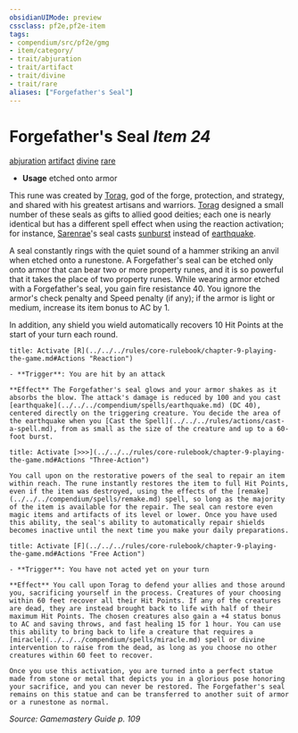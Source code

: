 ```yaml
---
obsidianUIMode: preview
cssclass: pf2e,pf2e-item
tags:
- compendium/src/pf2e/gmg
- item/category/
- trait/abjuration
- trait/artifact
- trait/divine
- trait/rare
aliases: ["Forgefather's Seal"]
---
```

# Forgefather's Seal *Item 24*  
[abjuration](../../../rules/traits/abjuration.md)  [artifact](../../../rules/traits/artifact-gmg.md)  [divine](../../../rules/traits/divine.md)  [rare](../../../rules/traits/rare.md)  

- **Usage** etched onto armor

This rune was created by [Torag](../../setting/deities/torag.md), god of the forge, protection, and strategy, and shared with his greatest artisans and warriors. [Torag](../../setting/deities/torag.md) designed a small number of these seals as gifts to allied good deities; each one is nearly identical but has a different spell effect when using the reaction activation; for instance, [Sarenrae](../../setting/deities/sarenrae.md)'s seal casts [sunburst](../../spells/sunburst.md) instead of [earthquake](../../spells/earthquake.md).

A seal constantly rings with the quiet sound of a hammer striking an anvil when etched onto a runestone. A Forgefather's seal can be etched only onto armor that can bear two or more property runes, and it is so powerful that it takes the place of two property runes. While wearing armor etched with a Forgefather's seal, you gain fire resistance 40. You ignore the armor's check penalty and Speed penalty (if any); if the armor is light or medium, increase its item bonus to AC by 1.

In addition, any shield you wield automatically recovers 10 Hit Points at the start of your turn each round.

```ad-embed-ability
title: Activate [R](../../../rules/core-rulebook/chapter-9-playing-the-game.md#Actions "Reaction")

- **Trigger**: You are hit by an attack

**Effect** The Forgefather's seal glows and your armor shakes as it absorbs the blow. The attack's damage is reduced by 100 and you cast [earthquake](../../../compendium/spells/earthquake.md) (DC 40), centered directly on the triggering creature. You decide the area of the earthquake when you [Cast the Spell](../../../rules/actions/cast-a-spell.md), from as small as the size of the creature and up to a 60-foot burst.
```

```ad-embed-ability
title: Activate [>>>](../../../rules/core-rulebook/chapter-9-playing-the-game.md#Actions "Three-Action")

You call upon on the restorative powers of the seal to repair an item within reach. The rune instantly restores the item to full Hit Points, even if the item was destroyed, using the effects of the [remake](../../../compendium/spells/remake.md) spell, so long as the majority of the item is available for the repair. The seal can restore even magic items and artifacts of its level or lower. Once you have used this ability, the seal's ability to automatically repair shields becomes inactive until the next time you make your daily preparations.
```

```ad-embed-ability
title: Activate [F](../../../rules/core-rulebook/chapter-9-playing-the-game.md#Actions "Free Action")

- **Trigger**: You have not acted yet on your turn

**Effect** You call upon Torag to defend your allies and those around you, sacrificing yourself in the process. Creatures of your choosing within 60 feet recover all their Hit Points. If any of the creatures are dead, they are instead brought back to life with half of their maximum Hit Points. The chosen creatures also gain a +4 status bonus to AC and saving throws, and fast healing 15 for 1 hour. You can use this ability to bring back to life a creature that requires a [miracle](../../../compendium/spells/miracle.md) spell or divine intervention to raise from the dead, as long as you choose no other creatures within 60 feet to recover.

Once you use this activation, you are turned into a perfect statue made from stone or metal that depicts you in a glorious pose honoring your sacrifice, and you can never be restored. The Forgefather's seal remains on this statue and can be transferred to another suit of armor or a runestone as normal.
```

*Source: Gamemastery Guide p. 109*
